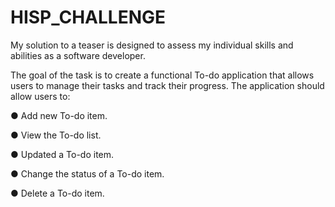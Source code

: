 # HISP_CHALLENGE
My solution to a teaser is designed to assess my individual skills and abilities as a software developer.

The goal of the task is to create a functional To-do application that allows users to manage their tasks and track their progress. The application should allow users to:

●	Add new To-do item.

●	View the To-do list.

●	Updated a To-do item.

●	Change the status of a To-do item.

●	Delete a To-do item.
